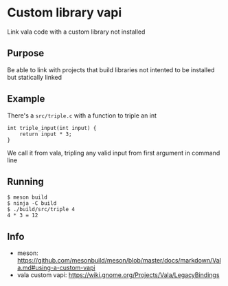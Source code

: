 # Custom library vapi

Link vala code with a custom library not installed

## Purpose

Be able to link with projects that build libraries not intented to be installed but statically linked

## Example

There's a `src/triple.c` with a function to triple an int

```
int triple_input(int input) {
    return input * 3;
}
```

We call it from vala, tripling any valid input from first argument in command line

## Running

```
$ meson build
$ ninja -C build
$ ./build/src/triple 4
4 * 3 = 12
```

## Info

- meson: https://github.com/mesonbuild/meson/blob/master/docs/markdown/Vala.md#using-a-custom-vapi
- vala custom vapi: https://wiki.gnome.org/Projects/Vala/LegacyBindings
